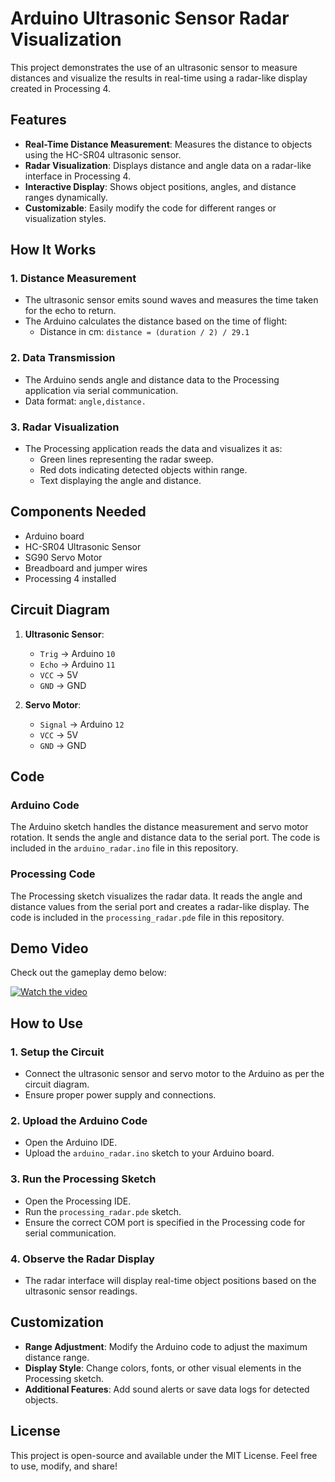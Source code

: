 # Arduino Ultrasonic Sensor Radar Visualization

This project demonstrates the use of an ultrasonic sensor to measure distances and visualize the results in real-time using a radar-like display created in Processing 4.

## Features

- **Real-Time Distance Measurement**: Measures the distance to objects using the HC-SR04 ultrasonic sensor.
- **Radar Visualization**: Displays distance and angle data on a radar-like interface in Processing 4.
- **Interactive Display**: Shows object positions, angles, and distance ranges dynamically.
- **Customizable**: Easily modify the code for different ranges or visualization styles.

## How It Works

### 1. **Distance Measurement**

- The ultrasonic sensor emits sound waves and measures the time taken for the echo to return.
- The Arduino calculates the distance based on the time of flight:
  - Distance in cm: `distance = (duration / 2) / 29.1`

### 2. **Data Transmission**

- The Arduino sends angle and distance data to the Processing application via serial communication.
- Data format: `angle,distance.`

### 3. **Radar Visualization**

- The Processing application reads the data and visualizes it as:
  - Green lines representing the radar sweep.
  - Red dots indicating detected objects within range.
  - Text displaying the angle and distance.

## Components Needed

- Arduino board
- HC-SR04 Ultrasonic Sensor
- SG90 Servo Motor
- Breadboard and jumper wires
- Processing 4 installed

## Circuit Diagram

1. **Ultrasonic Sensor**:

   - `Trig` → Arduino `10`
   - `Echo` → Arduino `11`
   - `VCC` → 5V
   - `GND` → GND

2. **Servo Motor**:
   - `Signal` → Arduino `12`
   - `VCC` → 5V
   - `GND` → GND

## Code

### Arduino Code

The Arduino sketch handles the distance measurement and servo motor rotation. It sends the angle and distance data to the serial port. The code is included in the `arduino_radar.ino` file in this repository.

### Processing Code

The Processing sketch visualizes the radar data. It reads the angle and distance values from the serial port and creates a radar-like display. The code is included in the `processing_radar.pde` file in this repository.

## Demo Video

Check out the gameplay demo below:

[![Watch the video](https://img.youtube.com/vi/ioOisb6dLVQ/0.jpg)](https://youtube.com/shorts/ioOisb6dLVQ)

## How to Use

### 1. Setup the Circuit

- Connect the ultrasonic sensor and servo motor to the Arduino as per the circuit diagram.
- Ensure proper power supply and connections.

### 2. Upload the Arduino Code

- Open the Arduino IDE.
- Upload the `arduino_radar.ino` sketch to your Arduino board.

### 3. Run the Processing Sketch

- Open the Processing IDE.
- Run the `processing_radar.pde` sketch.
- Ensure the correct COM port is specified in the Processing code for serial communication.

### 4. Observe the Radar Display

- The radar interface will display real-time object positions based on the ultrasonic sensor readings.

## Customization

- **Range Adjustment**: Modify the Arduino code to adjust the maximum distance range.
- **Display Style**: Change colors, fonts, or other visual elements in the Processing sketch.
- **Additional Features**: Add sound alerts or save data logs for detected objects.

## License

This project is open-source and available under the MIT License. Feel free to use, modify, and share!
